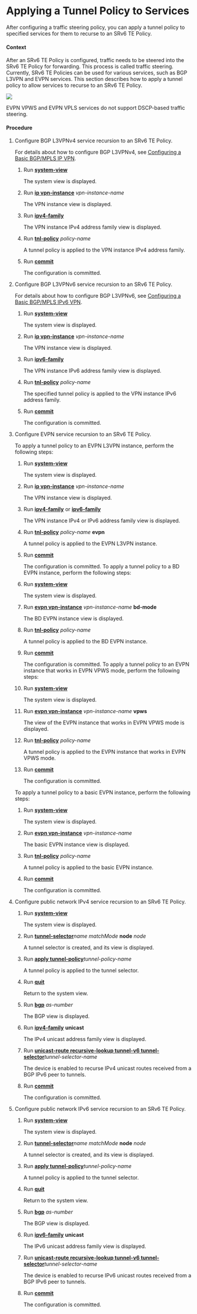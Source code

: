 Applying a Tunnel Policy to Services
====================================

After configuring a traffic steering policy, you can apply a tunnel policy to specified services for them to recurse to an SRv6 TE Policy.

#### Context

After an SRv6 TE Policy is configured, traffic needs to be steered into the SRv6 TE Policy for forwarding. This process is called traffic steering. Currently, SRv6 TE Policies can be used for various services, such as BGP L3VPN and EVPN services. This section describes how to apply a tunnel policy to allow services to recurse to an SRv6 TE Policy.

![](../../../../public_sys-resources/note_3.0-en-us.png) 

EVPN VPWS and EVPN VPLS services do not support DSCP-based traffic steering.



#### Procedure

1. Configure BGP L3VPNv4 service recursion to an SRv6 TE Policy.
   
   
   
   For details about how to configure BGP L3VPNv4, see [Configuring a Basic BGP/MPLS IP VPN](dc_vrp_mpls-l3vpn-v4_cfg_0154.html).
   
   1. Run [**system-view**](cmdqueryname=system-view)
      
      The system view is displayed.
   2. Run [**ip vpn-instance**](cmdqueryname=ip+vpn-instance) *vpn-instance-name*
      
      The VPN instance view is displayed.
   3. Run [**ipv4-family**](cmdqueryname=ipv4-family)
      
      The VPN instance IPv4 address family view is displayed.
   4. Run [**tnl-policy**](cmdqueryname=tnl-policy) *policy-name*
      
      A tunnel policy is applied to the VPN instance IPv4 address family.
   5. Run [**commit**](cmdqueryname=commit)
      
      The configuration is committed.
2. Configure BGP L3VPNv6 service recursion to an SRv6 TE Policy.
   
   
   
   For details about how to configure BGP L3VPNv6, see [Configuring a Basic BGP/MPLS IPv6 VPN](dc_vrp_mpls-l3vpn-v6_cfg_2057.html).
   
   1. Run [**system-view**](cmdqueryname=system-view)
      
      The system view is displayed.
   2. Run [**ip vpn-instance**](cmdqueryname=ip+vpn-instance) *vpn-instance-name*
      
      The VPN instance view is displayed.
   3. Run [**ipv6-family**](cmdqueryname=ipv6-family)
      
      The VPN instance IPv6 address family view is displayed.
   4. Run [**tnl-policy**](cmdqueryname=tnl-policy) *policy-name*
      
      The specified tunnel policy is applied to the VPN instance IPv6 address family.
   5. Run [**commit**](cmdqueryname=commit)
      
      The configuration is committed.
3. Configure EVPN service recursion to an SRv6 TE Policy.
   
   To apply a tunnel policy to an EVPN L3VPN instance, perform the following steps:
   1. Run [**system-view**](cmdqueryname=system-view)
      
      The system view is displayed.
   2. Run [**ip vpn-instance**](cmdqueryname=ip+vpn-instance) *vpn-instance-name*
      
      The VPN instance view is displayed.
   3. Run [**ipv4-family**](cmdqueryname=ipv4-family) or [**ipv6-family**](cmdqueryname=ipv6-family)
      
      The VPN instance IPv4 or IPv6 address family view is displayed.
   4. Run [**tnl-policy**](cmdqueryname=tnl-policy) *policy-name* **evpn**
      
      A tunnel policy is applied to the EVPN L3VPN instance.
   5. Run [**commit**](cmdqueryname=commit)
      
      The configuration is committed.
   To apply a tunnel policy to a BD EVPN instance, perform the following steps:
   1. Run [**system-view**](cmdqueryname=system-view)
      
      The system view is displayed.
   2. Run [**evpn vpn-instance**](cmdqueryname=evpn+vpn-instance) *vpn-instance-name* **bd-mode**
      
      The BD EVPN instance view is displayed.
   3. Run [**tnl-policy**](cmdqueryname=tnl-policy) *policy-name*
      
      A tunnel policy is applied to the BD EVPN instance.
   4. Run [**commit**](cmdqueryname=commit)
      
      The configuration is committed.
   To apply a tunnel policy to an EVPN instance that works in EVPN VPWS mode, perform the following steps:
   1. Run [**system-view**](cmdqueryname=system-view)
      
      The system view is displayed.
   2. Run [**evpn vpn-instance**](cmdqueryname=evpn+vpn-instance) *vpn-instance-name* **vpws**
      
      The view of the EVPN instance that works in EVPN VPWS mode is displayed.
   3. Run [**tnl-policy**](cmdqueryname=tnl-policy) *policy-name*
      
      A tunnel policy is applied to the EVPN instance that works in EVPN VPWS mode.
   4. Run [**commit**](cmdqueryname=commit)
      
      The configuration is committed.
   
   To apply a tunnel policy to a basic EVPN instance, perform the following steps:
   
   1. Run [**system-view**](cmdqueryname=system-view)
      
      The system view is displayed.
   2. Run [**evpn vpn-instance**](cmdqueryname=evpn+vpn-instance) *vpn-instance-name*
      
      The basic EVPN instance view is displayed.
   3. Run [**tnl-policy**](cmdqueryname=tnl-policy) *policy-name*
      
      A tunnel policy is applied to the basic EVPN instance.
   4. Run [**commit**](cmdqueryname=commit)
      
      The configuration is committed.
4. Configure public network IPv4 service recursion to an SRv6 TE Policy.
   
   
   1. Run [**system-view**](cmdqueryname=system-view)
      
      The system view is displayed.
   2. Run [**tunnel-selector**](cmdqueryname=tunnel-selector)*name* *matchMode* **node** *node*
      
      A tunnel selector is created, and its view is displayed.
   3. Run [**apply tunnel-policy**](cmdqueryname=apply+tunnel-policy)*tunnel-policy-name*
      
      A tunnel policy is applied to the tunnel selector.
   4. Run [**quit**](cmdqueryname=quit)
      
      Return to the system view.
   5. Run [**bgp**](cmdqueryname=bgp) *as-number*
      
      The BGP view is displayed.
   6. Run [**ipv4-family**](cmdqueryname=ipv6-family+unicast) **unicast**
      
      The IPv4 unicast address family view is displayed.
   7. Run [**unicast-route recursive-lookup tunnel-v6 tunnel-selector**](cmdqueryname=unicast-route+recursive-lookup+tunnel-v6+tunnel-selector)*tunnel-selector-name*
      
      The device is enabled to recurse IPv4 unicast routes received from a BGP IPv6 peer to tunnels.
   8. Run [**commit**](cmdqueryname=commit)
      
      The configuration is committed.
5. Configure public network IPv6 service recursion to an SRv6 TE Policy.
   
   
   1. Run [**system-view**](cmdqueryname=system-view)
      
      The system view is displayed.
   2. Run [**tunnel-selector**](cmdqueryname=tunnel-selector)*name* *matchMode* **node** *node*
      
      A tunnel selector is created, and its view is displayed.
   3. Run [**apply tunnel-policy**](cmdqueryname=apply+tunnel-policy)*tunnel-policy-name*
      
      A tunnel policy is applied to the tunnel selector.
   4. Run [**quit**](cmdqueryname=quit)
      
      Return to the system view.
   5. Run [**bgp**](cmdqueryname=bgp) *as-number*
      
      The BGP view is displayed.
   6. Run [**ipv6-family**](cmdqueryname=ipv6-family+unicast) **unicast**
      
      The IPv6 unicast address family view is displayed.
   7. Run [**unicast-route recursive-lookup tunnel-v6 tunnel-selector**](cmdqueryname=unicast-route+recursive-lookup+tunnel-v6+tunnel-selector)*tunnel-selector-name*
      
      The device is enabled to recurse IPv6 unicast routes received from a BGP IPv6 peer to tunnels.
   8. Run [**commit**](cmdqueryname=commit)
      
      The configuration is committed.